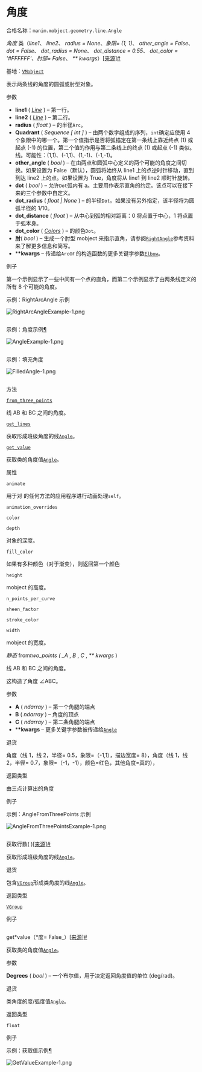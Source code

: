 # 角度

合格名称：`manim.mobject.geometry.line.Angle`

_角度_ 类（_line1_、 _line2_、 _radius = None_、_象限= (1, 1)_、 _other_angle = False_、 _dot = False_、 _dot_radius = None_、 _dot_distance = 0.55_、 _dot_color = '#FFFFFF'_、_肘部= False_、 _\*\* kwargs_）[\[来源\]](../_modules/manim/mobject/geometry/line.html#Angle)[#](#manim.mobject.geometry.line.Angle "此定义的固定链接")

基地：[`VMobject`](manim.mobject.types.vectorized_mobject.VMobject.html#manim.mobject.types.vectorized_mobject.VMobject "manim.mobject.types.vectorized_mobject.VMobject")

表示两条线的角度的圆弧或肘型对象。

参数

- **line1** ( [_Line_]() ) – 第一行。
- **line2** ( [_Line_]() ) – 第二行。
- **radius** ( _float_ ) – 的半径`Arc`。
- **Quadrant** ( _Sequence_ _\[_ _int_ _\]_ ) – 由两个数字组成的序列，`int`确定应使用 4 个象限中的哪一个。第一个值指示是否将弧锚定在第一条线上靠近终点 (1) 或起点 (-1) 的位置，第二个值的作用与第二条线上的终点 (1) 或起点 (-1) 类似。线。可能性：(1,1)、(-1,1)、(1,-1)、(-1,-1)。
- **other_angle** ( _bool_ ) – 在由两点和圆弧中心定义的两个可能的角度之间切换。如果设置为 False（默认），圆弧将始终从 line1 上的点逆时针移动，直到到达 line2 上的点。如果设置为 True，角度将从 line1 到 line2 顺时针旋转。
- **dot** ( _bool_ ) – 允许`Dot`弧内有 a。主要用作表示直角的约定。该点可以在接下来的三个参数中自定义。
- **dot_radius** ( _float_ _|_ _None_ ) – 的半径`Dot`。如果没有另外指定，该半径将为圆弧半径的 1/10。
- **dot_distance** ( _float_ ) – 从中心到弧的相对距离：0 将点置于中心，1 将点置于弧本身。
- **dot_color** ( [_Colors_]() ) – 的颜色`Dot`。
- **肘**( _bool_ ) – 生成一个肘型 mobject 来指示直角，请参阅[`RightAngle`]()参考资料 来了解更多信息和简写。
- \***\*kwargs** – 传递给`Arc`or 的构造函数的更多关键字参数[`Elbow`]()。

例子

第一个示例显示了一些中间有一个点的直角，而第二个示例显示了由两条线定义的所有 8 个可能的角度。

示例：RightArcAngle 示例

![RightArcAngleExample-1.png](../static/RightArcAngleExample-1.png)


```py

```


示例：角度示例[¶](#angleexample)

![AngleExample-1.png](../static/AngleExample-1.png)


```py

```


示例：填充角度

![FilledAngle-1.png](../static/FilledAngle-1.png)


```py

```


方法

[`from_three_points`](")

线 AB 和 BC 之间的角度。

[`get_lines`]()

获取形成班级角度的线[`Angle`]()。

[`get_value`]()

获取类的角度值[`Angle`](")。



属性


`animate`

用于对 的任何方法的应用程序进行动画处理`self`。

`animation_overrides`

`color`

`depth`

对象的深度。

`fill_color`

如果有多种颜色（对于渐变），则返回第一个颜色

`height`

mobject 的高度。

`n_points_per_curve`

`sheen_factor`

`stroke_color`

`width`

mobject 的宽度。

_静态_ from*two_points ( \_A* , _B_ , _C_ , _\*\* kwargs_ )

线 AB 和 BC 之间的角度。

这构造了角度 ∠ABC。

参数

- **A** ( _ndarray_ ) – 第一个角腿的端点
- **B** ( _ndarray_ ) – 角度的顶点
- **C** ( _ndarray_ ) – 第二条角腿的端点
- \***\*kwargs** – 更多关键字参数被传递给[`Angle`](")

退货

角度（线 1，线 2，半径= 0.5，象限=（-1,1），描边宽度= 8），角度（线 1，线 2，半径= 0.7，象限=（-1，-1），颜色=红色，其他角度=真的），

返回类型

由三点计算出的角度

例子

示例：AngleFromThreePoints 示例

![AngleFromThreePointsExample-1.png](../static/AngleFromThreePointsExample-1.png)


```py

```


获取行数( )[\[来源\]](../_modules/manim/mobject/geometry/line.html#Angle.get_lines)[#](#manim.mobject.geometry.line.Angle.get_lines "此定义的固定链接")

获取形成班级角度的线[`Angle`](#manim.mobject.geometry.line.Angle "manim.mobject.geometry.line.Angle")。

退货

包含[`VGroup`](manim.mobject.types.vectorized_mobject.VGroup.html#manim.mobject.types.vectorized_mobject.VGroup "manim.mobject.types.vectorized_mobject.VGroup")形成类角度的线[`Angle`](#manim.mobject.geometry.line.Angle "manim.mobject.geometry.line.Angle")。

返回类型

[`VGroup`](manim.mobject.types.vectorized_mobject.VGroup.html#manim.mobject.types.vectorized_mobject.VGroup "manim.mobject.types.vectorized_mobject.VGroup")

例子


```py

```


get*value（*度= False\_）[\[来源\]](../_modules/manim/mobject/geometry/line.html#Angle.get_value)[#](#manim.mobject.geometry.line.Angle.get_value "此定义的固定链接")

获取类的角度值[`Angle`](#manim.mobject.geometry.line.Angle "manim.mobject.geometry.line.Angle")。

参数

**Degrees** ( _bool_ ) – 一个布尔值，用于决定返回角度值的单位 (deg/rad)。

退货

类角度的度/弧度值[`Angle`](#manim.mobject.geometry.line.Angle "manim.mobject.geometry.line.Angle")。

返回类型

`float`

例子

示例：获取值示例[¶](#getvalueexample)

![GetValueExample-1.png](../static/GetValueExample-1.png)

```py

```

